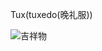 Tux(tuxedo(晚礼服))  
  
![吉祥物](https://github.com/CSLP/Linux/blob/master/%E9%B8%9F%E5%93%A5%E7%9A%84Linux%E7%A7%81%E6%88%BF%E8%8F%9C%E4%B9%A0%E9%A2%98/images/download.jpeg)
